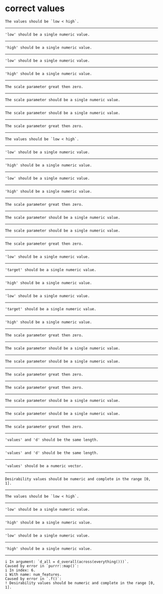 # correct values

    The values should be `low < high`.

---

    'low' should be a single numeric value.

---

    'high' should be a single numeric value.

---

    'low' should be a single numeric value.

---

    'high' should be a single numeric value.

---

    The scale parameter great then zero.

---

    The scale parameter should be a single numeric value.

---

    The scale parameter should be a single numeric value.

---

    The scale parameter great then zero.

---

    The values should be `low < high`.

---

    'low' should be a single numeric value.

---

    'high' should be a single numeric value.

---

    'low' should be a single numeric value.

---

    'high' should be a single numeric value.

---

    The scale parameter great then zero.

---

    The scale parameter should be a single numeric value.

---

    The scale parameter should be a single numeric value.

---

    The scale parameter great then zero.

---

    'low' should be a single numeric value.

---

    'target' should be a single numeric value.

---

    'high' should be a single numeric value.

---

    'low' should be a single numeric value.

---

    'target' should be a single numeric value.

---

    'high' should be a single numeric value.

---

    The scale parameter great then zero.

---

    The scale parameter should be a single numeric value.

---

    The scale parameter should be a single numeric value.

---

    The scale parameter great then zero.

---

    The scale parameter great then zero.

---

    The scale parameter should be a single numeric value.

---

    The scale parameter should be a single numeric value.

---

    The scale parameter great then zero.

---

    'values' and 'd' should be the same length.

---

    'values' and 'd' should be the same length.

---

    'values' should be a numeric vector.

---

    Desirability values should be numeric and complete in the range [0, 1].

---

    The values should be `low < high`.

---

    'low' should be a single numeric value.

---

    'high' should be a single numeric value.

---

    'low' should be a single numeric value.

---

    'high' should be a single numeric value.

---

    i In argument: `d_all = d_overall(across(everything()))`.
    Caused by error in `purrr::map()`:
    i In index: 6.
    i With name: num_features.
    Caused by error in `.f()`:
    ! Desirability values should be numeric and complete in the range [0, 1].

